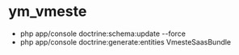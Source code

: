 ym_vmeste
=========

* php app/console doctrine:schema:update --force
* php app/console doctrine:generate:entities VmesteSaasBundle

